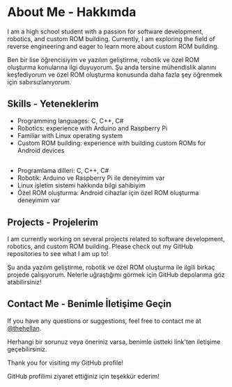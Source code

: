 # About Me - Hakkımda

I am a high school student with a passion for software development, robotics, and custom ROM building. Currently, I am exploring the field of reverse engineering and eager to learn more about custom ROM building.

Ben bir lise öğrencisiyim ve yazılım geliştirme, robotik ve özel ROM oluşturma konularına ilgi duyuyorum. Şu anda tersine mühendislik alanını keşfediyorum ve özel ROM oluşturma konusunda daha fazla şey öğrenmek için sabırsızlanıyorum.

## Skills - Yeteneklerim

- Programming languages: C, C++, C#
- Robotics: experience with Arduino and Raspberry Pi
- Familiar with Linux operating system
- Custom ROM building: experience with building custom ROMs for Android devices
##
- Programlama dilleri: C, C++, C#
- Robotik: Arduino ve Raspberry Pi ile deneyimim var
- Linux işletim sistemi hakkında bilgi sahibiyim
- Özel ROM oluşturma: Android cihazlar için özel ROM oluşturma deneyimim var
  
## Projects - Projelerim

I am currently working on several projects related to software development, robotics, and custom ROM building. Please check out my GitHub repositories to see what I am up to!

Şu anda yazılım geliştirme, robotik ve özel ROM oluşturma ile ilgili birkaç projede çalışıyorum. Nelerle uğraştığımı görmek için GitHub depolarıma göz atabilirsiniz!

## Contact Me - Benimle İletişime Geçin

If you have any questions or suggestions, feel free to contact me at [@thehellan](https://t.me/thehellan).

Herhangi bir sorunuz veya öneriniz varsa, benimle üstteki link'ten iletişime geçebilirsiniz.

Thank you for visiting my GitHub profile!

GitHub profilimi ziyaret ettiğiniz için teşekkür ederim!

